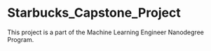 # Starbucks_Capstone_Project
This project is a part of the Machine Learning Engineer Nanodegree Program.
